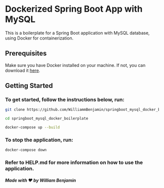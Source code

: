 # Dockerized Spring Boot App with MySQL

This is a boilerplate for a Spring Boot application with MySQL database, using Docker for containerization.

## Prerequisites
Make sure you have Docker installed on your machine. If not, you can download it [here](https://www.docker.com/products/docker-desktop).

## Getting Started
### To get started, follow the instructions below, run:

```bash
git clone https://github.com/WilliammBenjamin/springboot_mysql_docker_boilerplate.git

cd springboot_mysql_docker_boilerplate

docker-compose up --build
```

### To stop the application, run:

```bash
docker-compose down
```

### Refer to HELP.md for more information on how to use the application.

##### Made with ❤️ by William Benjamin
